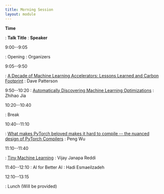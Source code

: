 ```yaml
---
title: Morning Session
layout: module
---
```

**Time**

: **Talk Title**
  : **Speaker**

9:00--9:05

: Opening
  : Organizers

9:05--9:50

: <a href="/assets/slides/10 Lessons 4 TPU gens + CO2e 45 minutes.pdf">A Decade of Machine Learning Accelerators: Lessons Learned and Carbon Footprint</a>
  : Dave Patterson

9:50--10:20
: <a href="/assets/slides/Zhihao_Jia_MLSys_2022-09-01.pdf">Automatically Discovering Machine Learning Optimizations</a>
  : Zhihao Jia

10:20--10:40

: Break


10:40--11:10

: <a href="/assets/slides/PyTorch Compilers (Compiler & Chips Symposium 2022).pdf">What makes PyTorch beloved makes it hard to compile -- the nuanced design of PyTorch Compilers</a>
  : Peng Wu


11:10--11:40

: <a href="/assets/slides/TinyML @ Chips & Compilers.pdf">Tiny Machine Learning</a>
  : Vijay Janapa Reddi

11:40--12:10
: AI for Better AI
  : Hadi Esmaeilzadeh

12:10--13:15

: Lunch (Will be provided)
